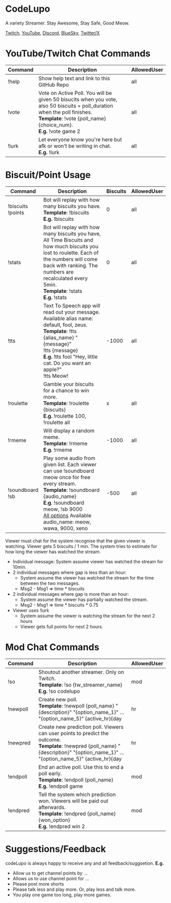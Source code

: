 # CodeLupo
A variety Streamer. Stay Awesome, Stay Safe, Good Meow.

[Twitch](https://www.twitch.tv/codelupo), [YouTube](https://www.youtube.com/@codelupo), [Discord](https://discord.com/invite/B6dZ9DZS7q), [BlueSky](https://bsky.app/profile/codelupo.bsky.social), [Twitter/X](https://www.twitter.com/codelupo)

# YouTube/Twitch Chat Commands
| Command | Description | AllowedUser | 
| -------- | ------- | ------- |
| !help | Show help text and link to this GitHub Repo | all |
| !vote | Vote on Active Poll. You will be given 50 bisucits when you vote, also 50 biscuits + poll_duration when the poll finishes. <br />**Template**: !vote {poll_name} {choice_num}. <br />**E.g.** !vote game 2 | all |
| !lurk | Let everyone know you're here but afk or won't be writing in chat. <br />**E.g.** !lurk | all |

# Biscuit/Point Usage
| Command | Description | Biscuits | AllowedUser | 
| -------- | ------- | ------- | ------- |
| !biscuits <br/> !points | Bot will replay with how many biscuits you have. <br/> **Template**: !biscuits <br/> **E.g.** !biscuits | 0 | all |
| !stats | Bot will replay with how many biscuits you have, All Time Biscuits and how much biscuits you lost to roulette. Each of the numbers will come back with ranking. The numbers are recalculated every 5min. <br/> **Template**: !stats <br/> **E.g.** !stats | 0 | all |
| !tts | Text To Speech app will read out your message. Available alias name: default, fool, zeus. <br/> **Template**: !tts {alias_name} "{message}" <br/> !tts {message} <br/> **E.g.** !tts fool "Hey, little cat. Do you want an apple?" <br/> !tts Meow!  | -1000 | all |
| !roulette | Gamble your biscuits for a chance to win more. <br/> **Template**: !roulette {biscuits} <br/> **E.g.** !roulette 100, !roulette all | x | all |
| !rmeme | Will display a random meme. <br/> **Template**: !rmeme <br/> **E.g.** !rmeme | -1000 | all |
| !soundboard <br/> !sb   | Play some audio from given list. Each viewer can use !soundboard meow once for free every stream.  <br/> **Template**: !soundboard {audio_name} <br/> **E.g.** !soundboard meow, !sb 9000 <br/> [All options](soundboard/README.md) Available audio_name: meow, wawa, 9000, xeno | -500 | all |


Viewer must chat for the system recognise that the given viewer is watching. Viewer gets 5 biscuits / 1 min. The system tries to estimate for how long the viewer has watched the stream.
- Individual message: System assume viewer has watched the stream for 10min.
- 2 individual messages where gap is less than an hour:
  - System assume the viewer has watched the stream for the time between the two messages. 
  - Msg2 - Msg1 => time * biscuits 
- 2 individual messages where gap is more than an hour:
  - System assume the viewer has partially watched the stream.
  - Msg2 - Msg1 => time * biscuits * 0.75
- Viewer uses !lurk
  - System assume the viewer is watching the stream for the next 2 hours
  - Viewer gets full points for next 2 hours.

# Mod Chat Commands
| Command | Description | AllowedUser | 
| -------- | ------- | ------- |
| !so | Shoutout another streamer. Only on Twitch. <br/> **Template**: !so {tw_streamer_name} <br/> **E.g.** !so codelupo | mod |
| !newpoll | Create new poll. <br />**Template**: !newpoll {poll_name} "{description}" "{option_name_1}" ... "{option_name_5}" {active_hr}{day|hr|min}. <br />**E.g.** !newpoll game "Next Game codeLupo Plays" "Rain World" "Hollow Knight" "Wasteland 3" 168hr  | mod |
| !newpred | Create new prediction poll. Viewers can user points to predict the outcome. <br />**Template**: !newpred {poll_name} "{description}" "{option_name_1}" ... "{option_name_5}" {active_hr}{day|hr|min}. <br />**E.g.** !newpred win "Is codeLupo Him?" "Less than 30 tries" "More than 30 tries" 10min | mod |
| !endpoll | End an active poll. Use this to end a poll early. <br />**Template**: !endpoll {poll_name} <br />**E.g.** !endpoll game | mod |
| !endpred | Tell the system which prediction won. Viewers will be paid out afterwards. <br />**Template**: !endpred {poll_name} {won_option} <br />**E.g.** !endpred win 2 | mod |

# Suggestions/Feedback
codeLupo is always happy to receive any and all feedback/suggsetion. **E.g.** 
- Allow us to get channel points by ...
- Allows us to use channel point for ...
- Please post more shorts
- Please talk less and play more. Or, play less and talk more.
- You play one game too long, play more games.
